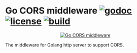 # Go CORS middleware [![godoc](http://img.shields.io/badge/godoc-reference-blue.svg?style=flat)](https://godoc.org/github.com/slavamuravey/cors) [![license](http://img.shields.io/badge/license-MIT-red.svg?style=flat)](https://raw.githubusercontent.com/slavamuravey/cors/master/LICENSE) [![build](https://img.shields.io/travis/slavamuravey/cors.svg?style=flat)](https://travis-ci.org/slavamuravey/cors)

<p align="center">
  <a href="https://nodejs.org/">
    <img
      alt="Go CORS middleware"
      src="https://user-images.githubusercontent.com/3774019/83374949-6c73cf00-a3f7-11ea-9caa-5fbfe018322d.png"
    />
  </a>
</p>

The middleware for Golang http server to support CORS.
